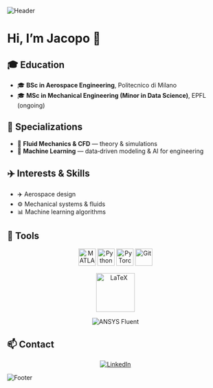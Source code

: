 ![Header](https://capsule-render.vercel.app/api?type=waving&height=200&color=0:B22222,100:3C3C3C&reversal=false&section=footer&descSize=25)

<!-- <p align="center">
  <img src="gfx/tracer_normalized.gif" alt="Fluid flow GIF">
</p> -->

# Hi, I’m Jacopo 👋

## 🎓 Education
- 🎓 **BSc in Aerospace Engineering**, Politecnico di Milano  
- 🎓 **MSc in Mechanical Engineering (Minor in Data Science)**, EPFL (ongoing)

## 🔬 Specializations
- 🌊 **Fluid Mechanics & CFD** — theory & simulations
- 🤖 **Machine Learning** — data‑driven modeling & AI for engineering

## ✈️ Interests & Skills
- ✈️ Aerospace design  
- ⚙️ Mechanical systems & fluids
- 📊 Machine learning algorithms

## 🔧 Tools

<p align="center">
    <!-- First row -->
    <img src="https://cdn.jsdelivr.net/gh/devicons/devicon/icons/matlab/matlab-original.svg" alt="MATLAB" width="40" height="40"/>
    <img src="https://cdn.jsdelivr.net/gh/devicons/devicon/icons/python/python-original.svg" alt="Python" width="40" height="40"/>
    <img src="https://cdn.jsdelivr.net/gh/devicons/devicon/icons/pytorch/pytorch-original.svg" alt="PyTorch" width="40" height="40"/>
    <img src="https://cdn.jsdelivr.net/gh/devicons/devicon/icons/git/git-original.svg" alt="Git" width="40" height="40"/>
</p>
<p align="center">
    <!-- Second row -->
    <img src="https://img.shields.io/badge/-LaTeX-000000?logo=latex&logoColor=white&style=flat-square" alt="LaTeX" width="90"/>
</p>
<p align="center">
    <!-- Third row -->
    <img src="https://img.shields.io/badge/-Ansys%20Fluent-005B9F?logo=ansys&logoColor=white&style=flat-square" alt="ANSYS Fluent"/>
</p>

## 📫 Contact

<p align="center">
  <a href="https://www.linkedin.com/in/jacopo-boscariol-b7023024a" target="_blank">
    <img src="https://img.shields.io/badge/-LinkedIn-0A66C2?logo=linkedin&logoColor=white&style=flat-square" alt="LinkedIn"/>
  </a>
</p>

<!-- <p align="center">
  <img src="gfx/tracer_normalized.gif" alt="Fluid flow GIF">
</p> -->

![Footer](https://capsule-render.vercel.app/api?type=waving&height=200&color=0:B22222,100:3C3C3C&reversal=false&section=header&descSize=25)